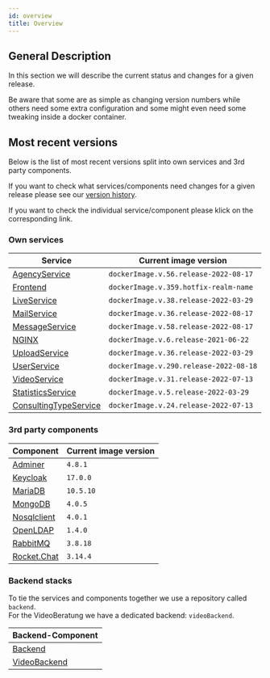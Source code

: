 ```yaml
---
id: overview
title: Overview
---
```


## General Description

In this section we will describe the current status and changes for a given release.

Be aware that some are as simple as changing version numbers while others need some extra configuration and some might even need some tweaking inside a docker container.

## Most recent versions

Below is the list of most recent versions split into own services and 3rd party components.

If you want to check what services/components need changes for a given release please see our [version history](../releases/versionhistory.md).

If you want to check the individual service/component please klick on the corresponding link.

### Own services
|Service|Current image version|
|--- |--- |
|[AgencyService](../releases/agencyservice.md)|`dockerImage.v.56.release-2022-08-17`|
|[Frontend](../releases/frontend.md)|`dockerImage.v.359.hotfix-realm-name`|
|[LiveService](../releases/liveservice.md)|`dockerImage.v.38.release-2022-03-29`|
|[MailService](../releases/mailservice.md)|`dockerImage.v.36.release-2022-08-17`|
|[MessageService](../releases/messageservice.md)|`dockerImage.v.58.release-2022-08-17`|
|[NGINX](../releases/nginx.md)|`dockerImage.v.6.release-2021-06-22`|
|[UploadService](../releases/uploadservice.md)|`dockerImage.v.36.release-2022-03-29`|
|[UserService](../releases/userservice.md)|`dockerImage.v.290.release-2022-08-18`|
|[VideoService](../releases/videoservice.md)|`dockerImage.v.31.release-2022-07-13`|
|[StatisticsService](../releases/statisticsservice.md)|`dockerImage.v.5.release-2022-03-29`|
|[ConsultingTypeService](../releases/consultingtypeservice.md)|`dockerImage.v.24.release-2022-07-13`|
 
### 3rd party components
|Component|Current image version|
|--- |--- |
|[Adminer](../releases/adminer.md)|`4.8.1`|
|[Keycloak](../releases/keycloak.md)|`17.0.0`|
|[MariaDB](../releases/mariadb.md)|`10.5.10`|
|[MongoDB](../releases/mongodb.md)|`4.0.5`|
|[Nosqlclient](../releases/nosqlclient.md)|`4.0.1`|
|[OpenLDAP](../releases/openldap.md)|`1.4.0`|
|[RabbitMQ](../releases/rabbitmq.md)|`3.8.18`|
|[Rocket.Chat](../releases/rocketchat.md)|`3.14.4`|

 
### Backend stacks
To tie the services and components together we use a repository called ```backend```.\
For the VideoBeratung we have a dedicated backend: ```videoBackend```.

|Backend-Component|
|--- |
|[Backend](../releases/backend.md)|
|[VideoBackend](../releases/videobackend.md)|
